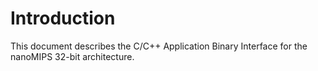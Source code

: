 # Introduction

This document describes the C/C++ Application Binary Interface for the nanoMIPS 32-bit architecture.
